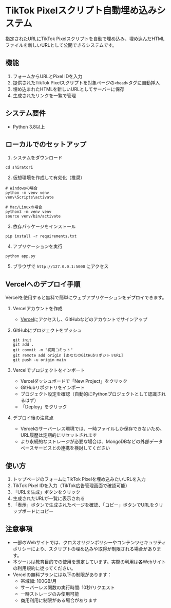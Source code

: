 # TikTok Pixelスクリプト自動埋め込みシステム

指定されたURLにTikTok Pixelスクリプトを自動で埋め込み、埋め込んだHTMLファイルを新しいURLとして公開できるシステムです。

## 機能

1. フォームからURLとPixel IDを入力
2. 提供されたTikTok Pixelスクリプトを対象ページの`<head>`タグに自動挿入
3. 埋め込まれたHTMLを新しいURLとしてサーバーに保存
4. 生成されたリンクを一覧で管理

## システム要件

- Python 3.8以上

## ローカルでのセットアップ

1. システムをダウンロード
```
cd shiratori
```

2. 仮想環境を作成して有効化（推奨）
```
# Windowsの場合
python -m venv venv
venv\Scripts\activate

# Mac/Linuxの場合
python3 -m venv venv
source venv/bin/activate
```

3. 依存パッケージをインストール
```
pip install -r requirements.txt
```

4. アプリケーションを実行
```
python app.py
```

5. ブラウザで `http://127.0.0.1:5000` にアクセス

## Vercelへのデプロイ手順

Vercelを使用すると無料で簡単にウェブアプリケーションをデプロイできます。

1. Vercelアカウントを作成
   - [Vercel](https://vercel.com/)にアクセスし、GitHubなどのアカウントでサインアップ

2. GitHubにプロジェクトをプッシュ
   ```
   git init
   git add .
   git commit -m "初期コミット"
   git remote add origin [あなたのGitHubリポジトリURL]
   git push -u origin main
   ```

3. Vercelでプロジェクトをインポート
   - Vercelダッシュボードで「New Project」をクリック
   - GitHubリポジトリをインポート
   - プロジェクト設定を確認（自動的にPythonプロジェクトとして認識されるはず）
   - 「Deploy」をクリック

4. デプロイ後の注意点
   - Vercelのサーバーレス環境では、一時ファイルしか保存できないため、URL履歴は定期的にリセットされます
   - より永続的なストレージが必要な場合は、MongoDBなどの外部データベースサービスとの連携を検討してください

## 使い方

1. トップページのフォームにTikTok Pixelを埋め込みたいURLを入力
2. TikTok Pixel IDを入力（TikTok広告管理画面で確認可能）
3. 「URLを生成」ボタンをクリック
4. 生成されたURLが一覧に表示される
5. 「表示」ボタンで生成されたページを確認、「コピー」ボタンでURLをクリップボードにコピー

## 注意事項

- 一部のWebサイトでは、クロスオリジンポリシーやコンテンツセキュリティポリシーにより、スクリプトの埋め込みや取得が制限される場合があります。
- 本ツールは教育目的での使用を想定しています。実際の利用は各Webサイトの利用規約に従ってください。
- Vercelの無料プランには以下の制限があります：
  - 帯域幅: 100GB/月
  - サーバーレス関数の実行時間: 10秒/リクエスト
  - 一時ストレージのみ使用可能
  - 商用利用に制限がある場合があります 